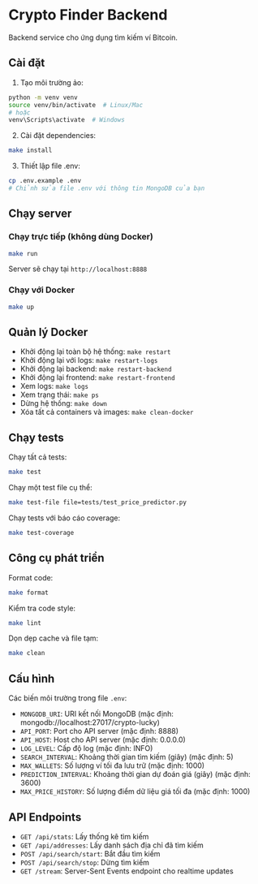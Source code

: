 # Crypto Finder Backend

Backend service cho ứng dụng tìm kiếm ví Bitcoin.

## Cài đặt

1. Tạo môi trường ảo:
```bash
python -m venv venv
source venv/bin/activate  # Linux/Mac
# hoặc
venv\Scripts\activate  # Windows
```

2. Cài đặt dependencies:
```bash
make install
```

3. Thiết lập file .env:
```bash
cp .env.example .env
# Chỉnh sửa file .env với thông tin MongoDB của bạn
```

## Chạy server

### Chạy trực tiếp (không dùng Docker)
```bash
make run
```

Server sẽ chạy tại `http://localhost:8888`

### Chạy với Docker
```bash
make up
```

## Quản lý Docker

- Khởi động lại toàn bộ hệ thống: `make restart`
- Khởi động lại với logs: `make restart-logs`
- Khởi động lại backend: `make restart-backend`
- Khởi động lại frontend: `make restart-frontend`
- Xem logs: `make logs`
- Xem trạng thái: `make ps`
- Dừng hệ thống: `make down`
- Xóa tất cả containers và images: `make clean-docker`

## Chạy tests

Chạy tất cả tests:
```bash
make test
```

Chạy một test file cụ thể:
```bash
make test-file file=tests/test_price_predictor.py
```

Chạy tests với báo cáo coverage:
```bash
make test-coverage
```

## Công cụ phát triển

Format code:
```bash
make format
```

Kiểm tra code style:
```bash
make lint
```

Dọn dẹp cache và file tạm:
```bash
make clean
```

## Cấu hình

Các biến môi trường trong file `.env`:

- `MONGODB_URI`: URI kết nối MongoDB (mặc định: mongodb://localhost:27017/crypto-lucky)
- `API_PORT`: Port cho API server (mặc định: 8888)
- `API_HOST`: Host cho API server (mặc định: 0.0.0.0)
- `LOG_LEVEL`: Cấp độ log (mặc định: INFO)
- `SEARCH_INTERVAL`: Khoảng thời gian tìm kiếm (giây) (mặc định: 5)
- `MAX_WALLETS`: Số lượng ví tối đa lưu trữ (mặc định: 1000)
- `PREDICTION_INTERVAL`: Khoảng thời gian dự đoán giá (giây) (mặc định: 3600)
- `MAX_PRICE_HISTORY`: Số lượng điểm dữ liệu giá tối đa (mặc định: 1000)

## API Endpoints

- `GET /api/stats`: Lấy thống kê tìm kiếm
- `GET /api/addresses`: Lấy danh sách địa chỉ đã tìm kiếm
- `POST /api/search/start`: Bắt đầu tìm kiếm
- `POST /api/search/stop`: Dừng tìm kiếm
- `GET /stream`: Server-Sent Events endpoint cho realtime updates 